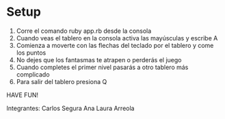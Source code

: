 # Setup

1. Corre el comando ruby app.rb desde la consola 
2. Cuando veas el tablero en la consola activa las mayúsculas y escribe  A
3. Comienza a moverte con las flechas del teclado por el tablero y come los puntos
4. No dejes que los fantasmas te atrapen o perderás el juego
5. Cuando completes el primer nivel pasarás a otro tablero más complicado
6. Para salir del tablero presiona Q

HAVE FUN!

Integrantes: 
Carlos Segura
Ana Laura Arreola
